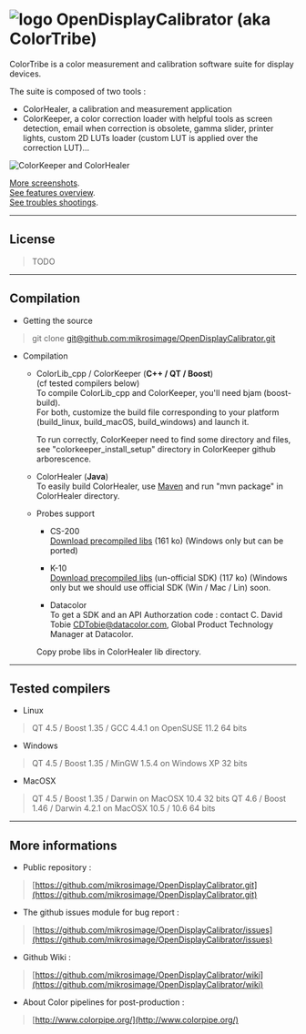 ![logo](https://lh5.googleusercontent.com/-axRo2XZwJ_g/T_7uxO-ctWI/AAAAAAAAMok/ntYiPjgq7qA/s200/ColorTribeLogo_small.png "logos") OpenDisplayCalibrator (aka ColorTribe)
========================

ColorTribe is a color measurement and calibration software suite for display devices.

The suite is composed of two tools :
- ColorHealer, a calibration and measurement application
- ColorKeeper, a color correction loader with helpful tools as screen detection, email when correction is obsolete, gamma slider, printer lights, custom 2D LUTs loader (custom LUT is applied over the correction LUT)...

![ColorKeeper and ColorHealer](https://lh5.googleusercontent.com/-CDoPae148_k/T_7sV-kVBCI/AAAAAAAAMoA/L2w2ZbGKpvc/s820/keeper_healer_screenshot.png "ColorTribe screenshot")

[More screenshots](https://github.com/mikrosimage/OpenDisplayCalibrator/wiki/Screenshots).  
[See features overview](https://github.com/mikrosimage/OpenDisplayCalibrator/wiki/Features-overview).  
[See troubles shootings](https://github.com/mikrosimage/OpenDisplayCalibrator/wiki/Trouble-shootings).  
___
License
-------
>TODO

___
Compilation
-------
- Getting the source  
>  git clone [git@github.com:mikrosimage/OpenDisplayCalibrator.git](git@github.com:mikrosimage/OpenDisplayCalibrator.git)
- Compilation  
  * ColorLib_cpp / ColorKeeper  (**C++ / QT / Boost**)  
(cf tested compilers below)  
To compile ColorLib_cpp and ColorKeeper, you'll need bjam (boost-build).  
For both, customize the build file corresponding to your platform (build&#95;linux, build&#95;macOS, build&#95;windows) and launch it.  

      To run correctly, ColorKeeper need to find some directory and files, see "colorkeeper&#95;install&#95;setup" directory in ColorKeeper github arborescence.

  * ColorHealer (**Java**)  
To easily build ColorHealer, use [Maven](http://maven.apache.org/download.html) and run "mvn package" in ColorHealer directory.

  * Probes support 
       * CS-200  
[Download precompiled libs](https://github.com/downloads/mikrosimage/OpenDisplayCalibrator/konica_minolta_cs200_precompiled_libs.zip) (161 ko)
(Windows only but can be ported)

       * K-10   
[Download precompiled libs](https://github.com/downloads/mikrosimage/OpenDisplayCalibrator/klein_k10_precompiled_libs.zip) (un-official SDK) (117 ko)
(Windows only but we should use official SDK (Win / Mac / Lin) soon. 

       * Datacolor  
  To get a SDK and an API Authorzation code : contact C. David Tobie <CDTobie@datacolor.com>, Global Product Technology Manager at Datacolor.  
 
       Copy probe libs in ColorHealer lib directory.

___
Tested compilers
-------
- Linux
>  QT 4.5 / Boost 1.35 / GCC 4.4.1 on OpenSUSE 11.2 64 bits

- Windows
> QT 4.5 / Boost 1.35 / MinGW 1.5.4 on Windows XP 32 bits

- MacOSX
> QT 4.5 / Boost 1.35 / Darwin on MacOSX 10.4 32 bits
> QT 4.6 / Boost 1.46 / Darwin 4.2.1 on MacOSX 10.5 / 10.6 64 bits

___
More informations
-------
- Public repository :
>[https://github.com/mikrosimage/OpenDisplayCalibrator.git](https://github.com/mikrosimage/OpenDisplayCalibrator.git)

- The github issues module for bug report :
>[https://github.com/mikrosimage/OpenDisplayCalibrator/issues](https://github.com/mikrosimage/OpenDisplayCalibrator/issues)

- Github Wiki :
>[https://github.com/mikrosimage/OpenDisplayCalibrator/wiki](https://github.com/mikrosimage/OpenDisplayCalibrator/wiki)

- About Color pipelines for post-production :
> [http://www.colorpipe.org/](http://www.colorpipe.org/)
